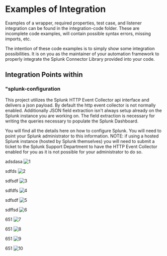 <h1>Examples of Integration</h1>

Examples of a wrapper, required properties, test case, and listener integration can be found in the integration-code folder. These are incomplete code examples, will contain possible syntax errors, missing imports, etc.

The intention of these code examples is to simply show some integration possibilities. It is on you as the maintainer of your automation framework to properly integrate the Splunk Connector Library provided into your code.

<h2>Integration Points within <integration-examples> </h2>

<h3>"splunk-configuration</h1>
This project utilizes the Splunk HTTP Event Collector api interface and delivers a json payload.  By default the http event collector is not normally enabled.  Additionally JSON field extraction isn't always setup already on the Splunk instance you are working on.  The field extraction is necessary for writing the queries necessary to populate the Splunk Dashboard.  

You will find all the details here on how to configure Splunk.  You will need to point your Splunk administrator to this information.  NOTE: if using a hosted Splunk instance (hosted by Splunk themselves) you will need to submit a ticket to the Splunk Support Department to have the HTTP Event Collector enabled for you as it is not possible for your administrator to do so.

adsdasa
![1](https://github.com/undertow1984/SplunkAutomationFrameworkIntegration/assets/12835715/76c11179-231a-41fe-804d-44f0131229db)


sdfds
![2](https://github.com/undertow1984/SplunkAutomationFrameworkIntegration/assets/12835715/6ef12cac-5bd9-4ac6-94d4-688a769040f0)



sdfsdf
![3](https://github.com/undertow1984/SplunkAutomationFrameworkIntegration/assets/12835715/9af7512f-c808-471f-b418-579ad0ce7950)



sdfdfs
![4](https://github.com/undertow1984/SplunkAutomationFrameworkIntegration/assets/12835715/78245bea-ab09-4ef9-83ec-2a6df926c411)



sdfsdf
![5](https://github.com/undertow1984/SplunkAutomationFrameworkIntegration/assets/12835715/b0f151b6-db39-4efa-85cd-f71ca66a2887)



sdffsd
![6](https://github.com/undertow1984/SplunkAutomationFrameworkIntegration/assets/12835715/8228d279-5d07-49ee-ba1e-6d6b20e0e2e0)



651
![7](https://github.com/undertow1984/SplunkAutomationFrameworkIntegration/assets/12835715/17172362-43ce-4747-86ae-6dc52594814e)



651
![8](https://github.com/undertow1984/SplunkAutomationFrameworkIntegration/assets/12835715/b3474508-10a5-4c79-947c-fe8d1d047a03)



651
![9](https://github.com/undertow1984/SplunkAutomationFrameworkIntegration/assets/12835715/3c06dba1-6d4f-474f-baeb-ffa20b23471b)


651
![10](https://github.com/undertow1984/SplunkAutomationFrameworkIntegration/assets/12835715/f53917d8-1e0f-4df6-b475-80f429251b4c)


